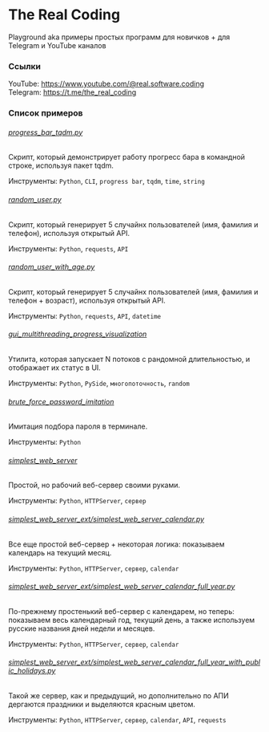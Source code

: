 # The Real Coding
Playground aka примеры простых программ для новичков + для Telegram и YouTube каналов

### Ссылки

YouTube: https://www.youtube.com/@real.software.coding  
Telegram: https://t.me/the_real_coding

### Список примеров

###### [progress_bar_tqdm.py](./python/progress_bar_tqdm.py) 
Скрипт, который демонстрирует работу прогресс бара в командной строке, используя пакет tqdm.

Инструменты: ```Python```, ```CLI```, ```progress bar```, ```tqdm```, ```time```, ```string```

###### [random_user.py](./python/random_user.py) 
Скрипт, который генерирует 5 случайнх пользователей (имя, фамилия и телефон), используя открытый API.

Инструменты: ```Python```, ```requests```, ```API```

###### [random_user_with_age.py](./python/random_user_with_age.py) 
Скрипт, который генерирует 5 случайнх пользователей (имя, фамилия и телефон + возраст), используя открытый API.

Инструменты: ```Python```, ```requests```, ```API```, ```datetime```

###### [gui_multithreading_progress_visualization](./python/gui_multithreading_progress_visualization)
Утилита, которая запускает N потоков с рандомной длительностью, и отображает их статус в UI.

Инструменты: ```Python```, ```PySide```, ```многопоточность```, ```random```

###### [brute_force_password_imitation](./python/brute_force_password_imitation.py)
Имитация подбора пароля в терминале.

Инструменты: ```Python```

###### [simplest_web_server](./python/simplest_web_server/simplest_web_server.py)
Простой, но рабочий веб-сервер своими руками.

Инструменты: ```Python```, ```HTTPServer```, ```сервер```

###### [simplest_web_server_ext/simplest_web_server_calendar.py](./python/simplest_web_server_ext/simplest_web_server_calendar.py)
Все еще простой веб-сервер + некоторая логика: показываем календарь на текущий месяц.

Инструменты: ```Python```, ```HTTPServer```, ```сервер```, ```calendar```

###### [simplest_web_server_ext/simplest_web_server_calendar_full_year.py](./python/simplest_web_server_ext/simplest_web_server_calendar_full_year.py)
По-прежнему простенький веб-сервер с календарем, но теперь: показываем весь календарный год, текущий
день, а также используем русские названия дней недели и месяцев.

Инструменты: ```Python```, ```HTTPServer```, ```сервер```, ```calendar```

###### [simplest_web_server_ext/simplest_web_server_calendar_full_year_with_public_holidays.py](./python/simplest_web_server_ext/simplest_web_server_calendar_full_year_with_public_holidays.py)
Такой же сервер, как и предыдущий, но дополнительно по АПИ дергаются праздники и выделяются красным цветом.

Инструменты: ```Python```, ```HTTPServer```, ```сервер```, ```calendar```, ```API```, ```requests```